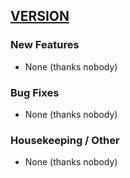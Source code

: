 ## [VERSION](https://github.com/honestbleeps/Reddit-Enhancement-Suite/releases/VERSION)

### New Features

- None (thanks nobody)

### Bug Fixes

- None (thanks nobody)

### Housekeeping / Other

- None (thanks nobody)
